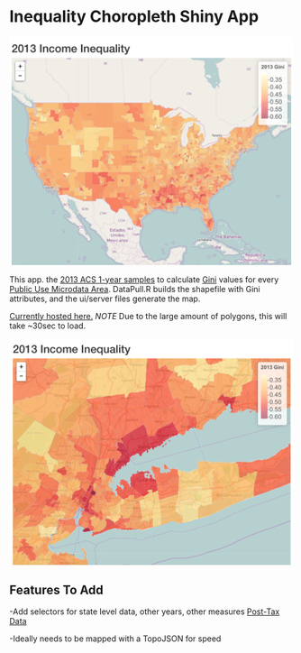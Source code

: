 # Inequality Choropleth Shiny App

![](/img/screen1.jpg)

This app. the [2013 ACS 1-year samples](https://www.census.gov/programs-surveys/acs/data/pums.html) to calculate [Gini](https://en.wikipedia.org/wiki/Gini_coefficient) values for every [Public Use Microdata Area](https://www.census.gov/geo/reference/puma.html). DataPull.R builds the shapefile with Gini attributes, and the ui/server files generate the map.


[Currently hosted here.](https://nthompson.shinyapps.io/deploy/)
*NOTE* Due to the large amount of polygons, this will take ~30sec to load. 

![](/img/screen2.jpg)

## Features To Add

-Add selectors for state level data, other years, other measures [Post-Tax Data](https://github.com/Nathan-Thompson/ACS-PUMS-PUMA-State-Inequality-Measures) 

-Ideally needs to be mapped with a TopoJSON for speed







